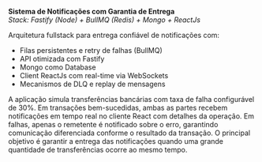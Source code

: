 **Sistema de Notificações com Garantia de Entrega**  
*Stack: Fastify (Node) + BullMQ (Redis) + Mongo + ReactJs*  

Arquitetura fullstack para entrega confiável de notificações com:  
- Filas persistentes e retry de falhas (BullMQ)  
- API otimizada com Fastify
- Mongo como Database
- Client ReactJs com real-time via WebSockets 
- Mecanismos de DLQ e replay de mensagens  

A aplicação simula transferências bancárias com taxa de falha configurável de 30%. 
Em transações bem-sucedidas, ambas as partes recebem notificações em tempo real no cliente React com detalhes da operação. 
Em falhas, apenas o remetente é notificado sobre o erro, garantindo comunicação diferenciada conforme o resultado da transação.
O principal objetivo é garantir a entrega das notificações quando uma grande quantidade de transferências ocorre ao mesmo tempo. 

